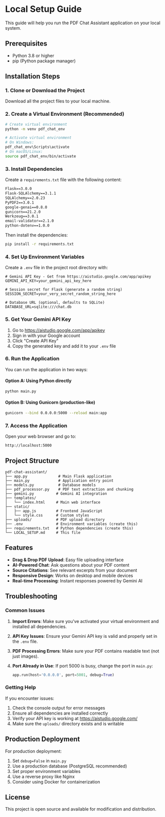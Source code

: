 # Local Setup Guide

This guide will help you run the PDF Chat Assistant application on your local system.

## Prerequisites

- Python 3.8 or higher
- pip (Python package manager)

## Installation Steps

### 1. Clone or Download the Project

Download all the project files to your local machine.

### 2. Create a Virtual Environment (Recommended)

```bash
# Create virtual environment
python -m venv pdf_chat_env

# Activate virtual environment
# On Windows:
pdf_chat_env\Scripts\activate
# On macOS/Linux:
source pdf_chat_env/bin/activate
```

### 3. Install Dependencies

Create a `requirements.txt` file with the following content:

```txt
Flask==3.0.0
Flask-SQLAlchemy==3.1.1
SQLAlchemy==2.0.23
PyPDF2==3.0.1
google-genai==0.8.0
gunicorn==21.2.0
Werkzeug==3.0.1
email-validator==2.1.0
python-dotenv==1.0.0
```

Then install the dependencies:

```bash
pip install -r requirements.txt
```

### 4. Set Up Environment Variables

Create a `.env` file in the project root directory with:

```env
# Gemini API Key - Get from https://aistudio.google.com/app/apikey
GEMINI_API_KEY=your_gemini_api_key_here

# Session secret for Flask (generate a random string)
SESSION_SECRET=your_very_secret_random_string_here

# Database URL (optional, defaults to SQLite)
DATABASE_URL=sqlite:///chat.db
```

### 5. Get Your Gemini API Key

1. Go to https://aistudio.google.com/app/apikey
2. Sign in with your Google account
3. Click "Create API Key"
4. Copy the generated key and add it to your `.env` file

### 6. Run the Application

You can run the application in two ways:

#### Option A: Using Python directly
```bash
python main.py
```

#### Option B: Using Gunicorn (production-like)
```bash
gunicorn --bind 0.0.0.0:5000 --reload main:app
```

### 7. Access the Application

Open your web browser and go to:
```
http://localhost:5000
```

## Project Structure

```
pdf-chat-assistant/
├── app.py              # Main Flask application
├── main.py             # Application entry point
├── models.py           # Database models
├── pdf_processor.py    # PDF text extraction and chunking
├── gemini.py          # Gemini AI integration
├── templates/
│   └── index.html     # Main web interface
├── static/
│   ├── app.js         # Frontend JavaScript
│   └── style.css      # Custom styles
├── uploads/           # PDF upload directory
├── .env               # Environment variables (create this)
├── requirements.txt   # Python dependencies (create this)
└── LOCAL_SETUP.md     # This file
```

## Features

- **Drag & Drop PDF Upload**: Easy file uploading interface
- **AI-Powered Chat**: Ask questions about your PDF content
- **Source Citations**: See relevant excerpts from your document
- **Responsive Design**: Works on desktop and mobile devices
- **Real-time Processing**: Instant responses powered by Gemini AI

## Troubleshooting

### Common Issues

1. **Import Errors**: Make sure you've activated your virtual environment and installed all dependencies.

2. **API Key Issues**: Ensure your Gemini API key is valid and properly set in the `.env` file.

3. **PDF Processing Errors**: Make sure your PDF contains readable text (not just images).

4. **Port Already in Use**: If port 5000 is busy, change the port in `main.py`:
   ```python
   app.run(host='0.0.0.0', port=5001, debug=True)
   ```

### Getting Help

If you encounter issues:
1. Check the console output for error messages
2. Ensure all dependencies are installed correctly
3. Verify your API key is working at https://aistudio.google.com/
4. Make sure the `uploads/` directory exists and is writable

## Production Deployment

For production deployment:
1. Set `debug=False` in `main.py`
2. Use a production database (PostgreSQL recommended)
3. Set proper environment variables
4. Use a reverse proxy like Nginx
5. Consider using Docker for containerization

## License

This project is open source and available for modification and distribution.